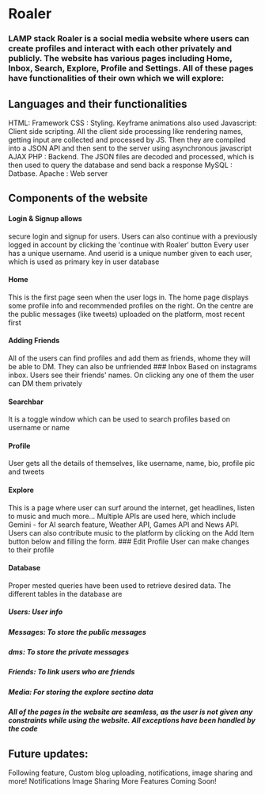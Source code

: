 # Roaler
### LAMP stack Roaler is a social media website where users can create profiles and interact with each other privately and publicly. The website has various pages including Home, Inbox, Search, Explore, Profile and Settings. All of these pages have functionalities of their own which we will explore: 
## Languages and their functionalities 
HTML: Framework 
CSS : Styling. Keyframe animations also used 
Javascript: Client side scripting. All the client side processing like rendering names, getting input are collected and processed by JS. Then they are compiled into a JSON API and then sent to the server using asynchronous javascript AJAX 
PHP : Backend. The JSON files are decoded and processed, which is then used to query the database and send back a response 
MySQL : Datbase. 
Apache : Web server
## Components of the website 
#### Login & Signup allows 
secure login and signup for users. Users can also continue with a previously logged in account by clicking the 'continue with Roaler' button Every user has a unique username. And userid is a unique number given to each user, which is used as primary key in user database 
#### Home 
This is the first page seen when the user logs in. The home page displays some profile info and recommended profiles on the right. On the centre are the public messages (like tweets) uploaded on the platform, most recent first 
#### Adding Friends 
All of the users can find profiles and add them as friends, whome they will be able to DM. They can also be unfriended ### Inbox Based on instagrams inbox. Users see their friends' names. On clicking any one of them the user can DM them privately 
#### Searchbar 
It is a toggle window which can be used to search profiles based on username or name 
#### Profile 
User gets all the details of themselves, like username, name, bio, profile pic and tweets 
#### Explore
This is a page where user can surf around the internet, get headlines, listen to music and much more... Multiple APIs are used here, which include Gemini - for AI search feature, Weather API, Games API and News API. Users can also contribute music to the platform by clicking on the Add Item button below and filling the form. ### Edit Profile User can make changes to their profile 
#### Database
Proper mested queries have been used to retrieve desired data. The different tables in the database are 
##### Users: User info 
##### Messages: To store the public messages 
##### dms: To store the private messages 
##### Friends: To link users who are friends 
##### Media: For storing the explore sectino data 
##### All of the pages in the website are seamless, as the user is not given any constraints while using the website. All exceptions have been handled by the code 
## Future updates: 
Following feature, Custom blog uploading, notifications, image sharing and more! Notifications Image Sharing More Features Coming Soon!
